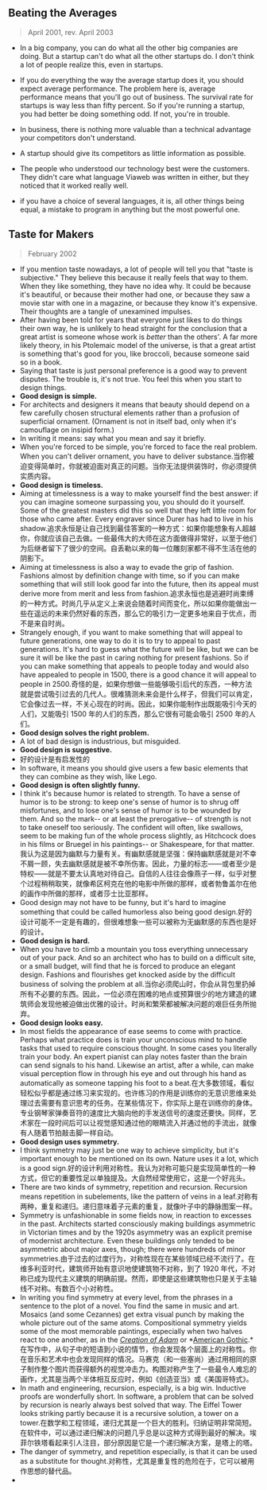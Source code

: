 ## Beating the Averages

> April 2001, rev. April 2003

- In a big company, you can do what all the other big companies are doing. But a startup can't do what all the other startups do. I don't think a lot of people realize this, even in startups.
- If you do everything the way the average startup does it, you should expect average performance. The problem here is, average performance means that you'll go out of business. The survival rate for startups is way less than fifty percent. So if you're running a startup, you had better be doing something odd. If not, you're in trouble.

- In business, there is nothing more valuable than a technical advantage your competitors don't understand.
- A startup should give its competitors as little information as possible.
- The people who understood our technology best were the customers. They didn't care what language Viaweb was written in either, but they noticed that it worked really well.
- if you have a choice of several languages, it is, all other things being equal, a mistake to program in anything but the most powerful one.

## Taste for Makers

> February 2002

- If you mention taste nowadays, a lot of people will tell you that "taste is subjective." They believe this because it really feels that way to them. When they like something, they have no idea why. It could be because it's beautiful, or because their mother had one, or because they saw a movie star with one in a magazine, or because they know it's expensive. Their thoughts are a tangle of unexamined impulses.
- After having been told for years that everyone just likes to do things their own way, he is unlikely to head straight for the conclusion that a great artist is someone whose work is *better* than the others'. A far more likely theory, in his Ptolemaic model of the universe, is that a great artist is something that's good for you, like broccoli, because someone said so in a book.
- Saying that taste is just personal preference is a good way to prevent disputes. The trouble is, it's not true. You feel this when you start to design things.
- **Good design is simple.** 
- For architects and designers it means that beauty should depend on a few carefully chosen structural elements rather than a profusion of superficial ornament. (Ornament is not in itself bad, only when it's camouflage on insipid form.)
- In writing it means: say what you mean and say it briefly.
- When you're forced to be simple, you're forced to face the real problem. When you can't deliver ornament, you have to deliver substance.当你被迫变得简单时，你就被迫面对真正的问题。当你无法提供装饰时，你必须提供实质内容。
- **Good design is timeless.**
- Aiming at timelessness is a way to make yourself find the best answer: if you can imagine someone surpassing you, you should do it yourself. Some of the greatest masters did this so well that they left little room for those who came after. Every engraver since Durer has had to live in his shadow.追求永恒是让自己找到最佳答案的一种方式：如果你能想象有人超越你，你就应该自己去做。一些最伟大的大师在这方面做得非常好，以至于他们为后继者留下了很少的空间。自丢勒以来的每一位雕刻家都不得不生活在他的阴影下。
- Aiming at timelessness is also a way to evade the grip of fashion. Fashions almost by definition change with time, so if you can make something that will still look good far into the future, then its appeal must derive more from merit and less from fashion.追求永恒也是逃避时尚束缚的一种方式。时尚几乎从定义上来说会随着时间而变化，所以如果你能做出一些在遥远的未来仍然好看的东西，那么它的吸引力一定更多地来自于优点，而不是来自时尚。
- Strangely enough, if you want to make something that will appeal to future generations, one way to do it is to try to appeal to past generations. It's hard to guess what the future will be like, but we can be sure it will be like the past in caring nothing for present fashions. So if you can make something that appeals to people today and would also have appealed to people in 1500, there is a good chance it will appeal to people in 2500.奇怪的是，如果你想做一些能够吸引后代的东西，一种方法就是尝试吸引过去的几代人。很难猜测未来会是什么样子，但我们可以肯定，它会像过去一样，不关心现在的时尚。因此，如果你能制作出既能吸引今天的人们，又能吸引 1500 年的人们的东西，那么它很有可能会吸引 2500 年的人们。
- **Good design solves the right problem.**
- A lot of bad design is industrious, but misguided.
- **Good design is suggestive.** 
- 好的设计是有启发性的
- In software, it means you should give users a few basic elements that they can combine as they wish, like Lego.
- **Good design is often slightly funny.** 
- I think it's because humor is related to strength. To have a sense of humor is to be strong: to keep one's sense of humor is to shrug off misfortunes, and to lose one's sense of humor is to be wounded by them. And so the mark-- or at least the prerogative-- of strength is not to take oneself too seriously. The confident will often, like swallows, seem to be making fun of the whole process slightly, as Hitchcock does in his films or Bruegel in his paintings-- or Shakespeare, for that matter.我认为这是因为幽默与力量有关。有幽默感就是坚强：保持幽默感就是对不幸不屑一顾，失去幽默感就是被不幸所伤害。因此，力量的标志——或者至少是特权——就是不要太认真地对待自己。自信的人往往会像燕子一样，似乎对整个过程稍稍取笑，就像希区柯克在他的电影中所做的那样，或者勃鲁盖尔在他的画作中所做的那样，或者莎士比亚那样。
- Good design may not have to be funny, but it's hard to imagine something that could be called humorless also being good design.好的设计可能不一定是有趣的，但很难想象一些可以被称为无幽默感的东西也是好的设计。
- **Good design is hard.** 
- When you have to climb a mountain you toss everything unnecessary out of your pack. And so an architect who has to build on a difficult site, or a small budget, will find that he is forced to produce an elegant design. Fashions and flourishes get knocked aside by the difficult business of solving the problem at all.当你必须爬山时，你会从背包里扔掉所有不必要的东西。因此，一位必须在困难的地点或预算很少的地方建造的建筑师会发现他被迫做出优雅的设计。时尚和繁荣都被解决问题的艰巨任务所抛弃。
- **Good design looks easy.** 
- In most fields the appearance of ease seems to come with practice. Perhaps what practice does is train your unconscious mind to handle tasks that used to require conscious thought. In some cases you literally train your body. An expert pianist can play notes faster than the brain can send signals to his hand. Likewise an artist, after a while, can make visual perception flow in through his eye and out through his hand as automatically as someone tapping his foot to a beat.在大多数领域，看似轻松似乎都是通过练习来实现的。也许练习的作用是训练你的无意识思维来处理过去需要有意识思考的任务。在某些情况下，你实际上是在训练你的身体。专业钢琴家弹奏音符的速度比大脑向他的手发送信号的速度还要快。同样，艺术家在一段时间后可以让视觉感知通过他的眼睛流入并通过他的手流出，就像有人随着节拍敲击脚一样自动。
- **Good design uses symmetry.**
- I think symmetry may just be one way to achieve simplicity, but it's important enough to be mentioned on its own. Nature uses it a lot, which is a good sign.好的设计利用对称性。我认为对称可能只是实现简单性的一种方式，但它的重要性足以单独提及。大自然经常使用它，这是一个好兆头。
- There are two kinds of symmetry, repetition and recursion. Recursion means repetition in subelements, like the pattern of veins in a leaf.对称有两种，重复和递归。递归意味着子元素的重复，就像叶子中的静脉图案一样。
- Symmetry is unfashionable in some fields now, in reaction to excesses in the past. Architects started consciously making buildings asymmetric in Victorian times and by the 1920s asymmetry was an explicit premise of modernist architecture. Even these buildings only tended to be asymmetric about major axes, though; there were hundreds of minor symmetries.由于过去的过度行为，对称性现在在某些领域已经不流行了。在维多利亚时代，建筑师开始有意识地使建筑物不对称，到了 1920 年代，不对称已成为现代主义建筑的明确前提。然而，即使是这些建筑物也只是关于主轴线不对称。有数百个小对称性。
- In writing you find symmetry at every level, from the phrases in a sentence to the plot of a novel. You find the same in music and art. Mosaics (and some Cezannes) get extra visual punch by making the whole picture out of the same atoms. Compositional symmetry yields some of the most memorable paintings, especially when two halves react to one another, as in the *[Creation of Adam](https://paulgraham.com/symptg.html)* or *[American Gothic](https://paulgraham.com/symptg.html).*在写作中，从句子中的短语到小说的情节，你会发现各个层面上的对称性。你在音乐和艺术中也会发现同样的情况。马赛克（和一些塞尚）通过用相同的原子制作整个图片而获得额外的视觉冲击力。构图对称产生了一些最令人难忘的画作，尤其是当两个半体相互反应时，例如《创造亚当》或《美国哥特式》。
- In math and engineering, recursion, especially, is a big win. Inductive proofs are wonderfully short. In software, a problem that can be solved by recursion is nearly always best solved that way. The Eiffel Tower looks striking partly because it is a recursive solution, a tower on a tower.在数学和工程领域，递归尤其是一个巨大的胜利。归纳证明非常简短。在软件中，可以通过递归解决的问题几乎总是以这种方式得到最好的解决。埃菲尔铁塔看起来引人注目，部分原因是它是一个递归解决方案，是塔上的塔。
- The danger of symmetry, and repetition especially, is that it can be used as a substitute for thought.对称性，尤其是重复性的危险在于，它可以被用作思想的替代品。
- 